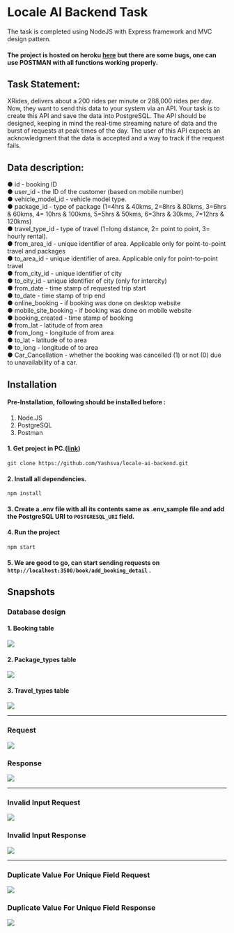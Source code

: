 # Locale AI Backend Task
The task is completed using NodeJS with Express framework and MVC design pattern.
#### The project is hosted on heroku <a href="https://localeai-backend-task.herokuapp.com" target="_blank">here</a> but there are some bugs, one can use POSTMAN with all functions working properly. 
## Task Statement:
 XRides, delivers about a 200 rides per minute or 288,000 rides per day. Now, they want to send this data to your system via an API. Your task is to create this API and save the data into PostgreSQL. The API should be designed, keeping in mind the real-time streaming nature of data and the burst of requests at peak times of the day. The user of this API expects an acknowledgment that the data is accepted and a way to track if the request fails.
## Data description:
● id - booking ID<br/>
● user_id - the ID of the customer (based on mobile number)<br/>
● vehicle_model_id - vehicle model type.<br/>
● package_id - type of package (1=4hrs & 40kms, 2=8hrs & 80kms, 3=6hrs & 60kms, 4= 10hrs
& 100kms, 5=5hrs & 50kms, 6=3hrs & 30kms, 7=12hrs & 120kms)<br/>
● travel_type_id - type of travel (1=long distance, 2= point to point, 3= hourly rental).<br/>
● from_area_id - unique identifier of area. Applicable only for point-to-point travel and
packages<br/>
● to_area_id - unique identifier of area. Applicable only for point-to-point travel<br/>
● from_city_id - unique identifier of city<br/>
● to_city_id - unique identifier of city (only for intercity)<br/>
● from_date - time stamp of requested trip start<br/>
● to_date - time stamp of trip end<br/>
● online_booking - if booking was done on desktop website<br/>
● mobile_site_booking - if booking was done on mobile website<br/>
● booking_created - time stamp of booking<br/>
● from_lat - latitude of from area<br/>
● from_long - longitude of from area<br/>
● to_lat - latitude of to area<br/>
● to_long - longitude of to area<br/>
● Car_Cancellation - whether the booking was cancelled (1) or not (0) due to unavailability of a
car.<br/>
## Installation
#### Pre-Installation, following should be installed before :
1. Node.JS
2. PostgreSQL
3. Postman
#### 1. Get project in PC.(<a href="https://docs.github.com/en/free-pro-team@latest/github/creating-cloning-and-archiving-repositories/cloning-a-repository" target="_blank">link</a>)
```
git clone https://github.com/Yashsva/locale-ai-backend.git
```
#### 2. Install all dependencies.
```
npm install
```
#### 3. Create a .env file with all its contents same as .env_sample file and add the PostgreSQL URI to ```POSTGRESQL_URI``` field.
#### 4. Run the project
```
npm start
```
#### 5. We are good to go, can start sending requests on ```http://localhost:3500/book/add_booking_detail``` .


## Snapshots
### Database design

#### 1. Booking table
<img src="https://user-images.githubusercontent.com/47325436/104216450-158ba900-5460-11eb-945e-05fc4440f436.png"></img>

#### 2. Package_types table
<img src="https://user-images.githubusercontent.com/47325436/104216604-479d0b00-5460-11eb-93b4-cadc62f2616d.png"></img>

#### 3. Travel_types table
<img src="https://user-images.githubusercontent.com/47325436/104216665-5b487180-5460-11eb-84a3-ab5eca4de527.png"></img>

---
### Request
<img src="https://user-images.githubusercontent.com/47325436/104218520-df035d80-5462-11eb-8b6b-99d584e8b8b0.png"></img>
### Response
<img src="https://user-images.githubusercontent.com/47325436/104218724-27bb1680-5463-11eb-818e-b87be76c868d.png"></img>

---
### Invalid Input Request
<img src="https://user-images.githubusercontent.com/47325436/104219046-9ac48d00-5463-11eb-8557-e9a1ac7d65dd.png"></img>
### Invalid Input Response
<img src="https://user-images.githubusercontent.com/47325436/104219205-d65f5700-5463-11eb-9b21-cd3a8a29632f.png"></img>

---
### Duplicate Value For Unique Field Request
<img src="https://user-images.githubusercontent.com/47325436/104219736-82a13d80-5464-11eb-9689-66ef16e8271c.png"></img>
### Duplicate Value For Unique Field Response
<img src="https://user-images.githubusercontent.com/47325436/104219783-92b91d00-5464-11eb-8e37-d0b21a8a8e44.png"></img>
